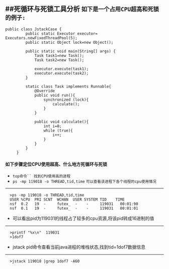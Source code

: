 ##死循环与死锁工具分析
**`如下是一个占用CPU超高和死锁的例子:`**
---
    public class JstackCase {
             public static Executor executor= Executors.newFixedThreadPool(5);
             public static Object lock=new Object();
         
             public static void main(String[] args) {
                 Task task1=new Task();
                 Task task2=new Task();
         
                 executor.execute(task1);
                 executor.execute(task2);
             }
         
             static class Task implements Runnable{
                 @Override
                 public void run(){
                     synchronized (lock){
                         calculate();
                     }
                 }
         
                 public void calculate(){
                     int i=0;
                     while (true){
                         i++;
                     }
                 }
             }
         }

#### 如下步骤定位CPU使用超高、什么地方死循环与死锁  
  - `top命令`` 找到CPU使用高的进程`
  - `ps -mp 119018 -o THREAD,tid,time`  `可以查看该进程下各个线程的cpu使用情况`
  ---
      >ps -mp 119018 -o THREAD,tid,time
      USER %CPU  PRI SCNT  WCHAN  USER SYSTEM TID    TIME
      nsf  0.2   19  -     futex_  -    -     119031   00:01:90
      nsf  0.1   19  -     futex_  -    -     119031   00:01:01
  - 可以看出pid为119031的线程占了较多的cpu资源,将该pid转成16进制的值
  ---
      >printf "%x\n"  119031     
      >1dof7 
  - jstack pid命令查看当前java进程的堆栈状态,找到tid=1dof7数据信息 
  ---
      >jstack 119018 |grep 1dof7 -A60